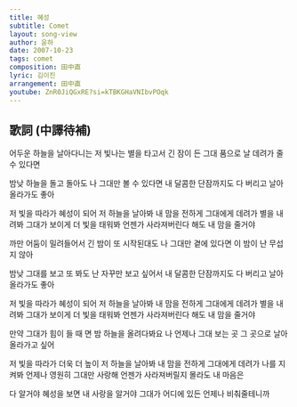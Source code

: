 ```yaml
---
title: 혜성
subtitle: Comet
layout: song-view
author: 윤하
date: 2007-10-23
tags: comet
composition: 田中直
lyric: 김이진
arrangement: 田中直
youtube: ZnR0JiQGxRE?si=kTBKGHaVNIbvPOqk
---
```


## 歌詞 (中譯待補)

어두운 하늘을 날아다니는
저 빛나는 별을 타고서
긴 잠이 든 그대 품으로
날 데려가 줄 수 있다면

밤낮 하늘을 돌고 돌아도
나 그대만 볼 수 있다면
내 달콤한 단잠까지도
다 버리고 날아올라가도 좋아

저 빛을 따라가 혜성이 되어 저 하늘을 날아봐
내 맘을 전하게 그대에게 데려가
별을 내려봐 그대가 보이게 더 빛을 태워봐
언젠가 사라져버린다 해도 내 맘을 줄거야

까만 어둠이 밀려들어서
긴 밤이 또 시작된대도
나 그대만 곁에 있다면
이 밤이 난 무섭지 않아

밤낮 그대를 보고 또 봐도
난 자꾸만 보고 싶어서
내 달콤한 단잠까지도
다 버리고 날아올라가도 좋아

저 빛을 따라가 혜성이 되어 저 하늘을 날아봐
내 맘을 전하게 그대에게 데려가
별을 내려봐 그대가 보이게 더 빛을 태워봐
언젠가 사라져버린다 해도 내 맘을 줄거야

만약 그대가 힘이 들 때 면
밤 하늘을 올려다봐요
나 언제나 그대 보는 곳
그 곳으로 날아올라가고 싶어

저 빛을 따라가 더욱 더 높이 저 하늘을 날아봐
내 맘을 전하게 그대에게 데려가
나를 지켜봐 언제나 영원히 그대만 사랑해
언젠가 사라져버릴지 몰라도 내 마음은

다 알거야 혜성을 보면 내 사랑을 알거야
그대가 어디에 있든 언제나 비춰줄테니까
